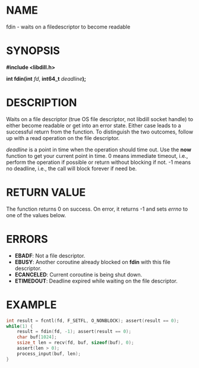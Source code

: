 # NAME

fdin - waits on a filedescriptor to become readable

# SYNOPSIS

**#include &lt;libdill.h>**

**int fdin(int** _fd_, **int64_t** _deadline_**);**

# DESCRIPTION

Waits on a file descriptor (true OS file descriptor, not libdill socket handle) to either become readable or get into an error state.  Either case leads to a successful return from the function.  To distinguish the two outcomes, follow up with a read operation on the file descriptor.

_deadline_ is a point in time when the operation should time out. Use the **now** function to get your current point in time. 0 means immediate timeout, i.e.,  perform the operation if possible or return without blocking if not. -1 means no deadline, i.e., the call will block forever if need be.

# RETURN VALUE

The function returns 0 on success. On error, it returns -1 and sets _errno_ to one of the values below.

# ERRORS

* **EBADF**: Not a file descriptor.
* **EBUSY**: Another coroutine already blocked on **fdin** with this file descriptor.
* **ECANCELED**: Current coroutine is being shut down.
* **ETIMEDOUT**: Deadline expired while waiting on the file descriptor.

# EXAMPLE

```c
int result = fcntl(fd, F_SETFL, O_NONBLOCK); assert(result == 0);
while(1) {
    result = fdin(fd, -1); assert(result == 0);
    char buf[1024];
    ssize_t len = recv(fd, buf, sizeof(buf), 0);
    assert(len > 0);
    process_input(buf, len);
}
```

